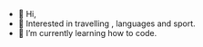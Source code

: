 - 👋 Hi,  
- 👀 Interested in travelling , languages and sport.
- 🌱 I’m currently learning how to code.
 
 
